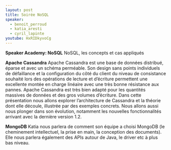 ```yaml
---
layout: post
title: Soirée NoSQL
speaker:
  - benoit_perroud
  - katia_aresti
  - cyril_lapinte
youtube: HxRIDkyvoCg
---
```

**Speaker Academy: NoSQL**
NoSQL, les concepts et cas appliqués

**Apache Cassandra**
Apache Cassandra est une base de données distribué, éparse et avec un schéma perméable. Son design sans points individuels de défaillance et la configuration du côté du client du niveau de consistance souhaité lors des opérations de lecture et d’écriture permettent une excellente montée en charge linéaire avec une très bonne résistance aux pannes. Apache Cassandra est très bien adapté pour les quantités massives de données et des gros volumes d’écriture.
Dans cette présentation nous allons explorer l’architecture de Cassandra et la théorie dont elle découle, illustrée par des exemples concrets. Nous allons aussi nous plonger dans son évolution, notamment les nouvelles fonctionnalités arrivant avec la dernière version 1.2.

**MongoDB**
Katia nous parlera de comment son équipe a choisi MongoDB (le cheminement intellectuel, la prise en main, la conception des documents). Elle nous parlera également des APIs autour de Java, le driver etc à plus bas niveau.

